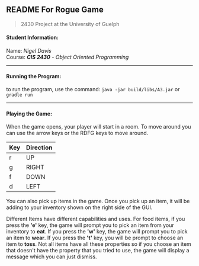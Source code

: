 ## README For Rogue Game

> 2430 Project at the University of Guelph

#### Student Information:

Name: *Nigel Davis*  
Course: _**CIS 2430** - Object Oriented Programming_ 

---

#### Running the Program:

to run the program, use the command: `java -jar build/libs/A3.jar` or `gradle run`

---

#### Playing the Game:

When the game opens, your player will start in a room. To move around you can use the arrow keys or the RDFG keys to move around. 

| Key | Direction |
|-----|-----------|
|  r  |   UP      |
|  g  |   RIGHT   |
|  f  |   DOWN    |
|  d  |   LEFT    | 

You can also pick up items in the game. Once you pick up an item, it will be adding to your inventory shown on the right side of the GUI.

Different Items have different capabilities and uses. For food items, if you press the **'e'** key, the game will prompt you to pick an item from your inventory to **eat**. If you press the **'w'** key, the game will prompt you to pick an item to **wear**. If you press the **'t'** key, you will be prompt to choose an item to **toss**. Not all items have all these properties so if you choose an item that doesn't have the property that you tried to use, the game will display a message which you can just dismiss.

